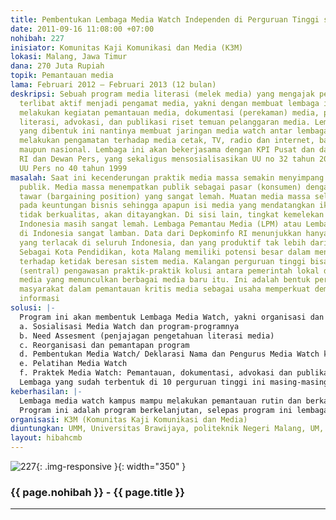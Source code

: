 ```yaml
---
title: Pembentukan Lembaga Media Watch Independen di Perguruan Tinggi se-Kota Malang
date: 2011-09-16 11:08:00 +07:00
nohibah: 227
inisiator: Komunitas Kaji Komunikasi dan Media (K3M)
lokasi: Malang, Jawa Timur
dana: 270 Juta Rupiah
topik: Pemantauan media
lama: Februari 2012 – Februari 2013 (12 bulan)
deskripsi: Sebuah program media literasi (melek media) yang mengajak perguruan tinggi
  terlibat aktif menjadi pengamat media, yakni dengan membuat lembaga independen yang
  melakukan kegiatan pemantauan media, dokumentasi (perekaman) media, pelatihan media
  literasi, advokasi, dan publikasi riset temuan pelanggaran media. Lembaga-lembaga
  yang dibentuk ini nantinya membuat jaringan media watch antar lembaga dan bersama-sama
  melakukan pengamatan terhadap media cetak, TV, radio dan internet, baik media lokal
  maupun nasional. Lembaga ini akan bekerjasama dengan KPI Pusat dan daerah, Depkominfo
  RI dan Dewan Pers, yang sekaligus mensosialisasikan UU no 32 tahun 2002, P3SPS,
  UU Pers no 40 tahun 1999
masalah: Saat ini kecenderungan praktik media massa semakin menyimpang dari kepentingan
  publik. Media massa menempatkan publik sebagai pasar (konsumen) dengan kekuatan
  tawar (bargaining position) yang sangat lemah. Muatan media massa selalu berorientasi
  pada keuntungan bisnis sehingga apapun isi media yang mendatangkan iklan, sekalipun
  tidak berkualitas, akan ditayangkan. Di sisi lain, tingkat kemelekan media masyarakat
  Indonesia masih sangat lemah. Lembaga Pemantau Media (LPM) atau Lembaga Media Watch
  di Indonesia sangat lamban. Data dari Depkominfo RI menunjukkan hanya ada 36 LPM
  yang terlacak di seluruh Indonesia, dan yang produktif tak lebih dari 10% saja.
  Sebagai Kota Pendidikan, kota Malang memiliki potensi besar dalam menggerakkan kontrol
  terhadap ketidak beresan sistem media. Kalangan perguruan tinggi bisa menjadi pusat
  (sentral) pengawasan praktik-praktik kolusi antara pemerintah lokal dengan pengusaha
  media yang memunculkan berbagai media baru itu. Ini adalah bentuk peran serta partisipasi
  masyarakat dalam pemantauan kritis media sebagai usaha memperkuat demokratisasi
  informasi
solusi: |-
  Program ini akan membentuk Lembaga Media Watch, yakni organisasi dan kegiatan yang terkait dengan pemantauan sistem, praktik, isi dan efek media massa. Program ini dilakukan dengan melakukan MOU dengan Perguruan tinggi sasaran dengan terlebih dahulu memberikan TOT kepada Mahasiswa dan Dosen dengan berbagai tahapan yakni:
  a. Sosialisasi Media Watch dan program-programnya
  b. Need Assesment (penjajagan pengetahuan literasi media)
  c. Reorganisasi dan pemantapan program
  d. Pembentukan Media Watch/ Deklarasi Nama dan Pengurus Media Watch kampus
  e. Pelatihan Media Watch
  f. Praktek Media Watch: Pemantauan, dokumentasi, advokasi dan publikasi.
  Lembaga yang sudah terbentuk di 10 perguruan tinggi ini masing-masing akan didampingi dan difasilitasi dengan satu set komputer lengkap dengan modem dan TV tunner internal untuk perekaman pemantauan. Pihak yang diuntungkan adalah UMM, Universitas Brawijaya, politeknik Negeri Malang, UM, UIN Syarif Hidayatullah, Unisma, Universitas Tribuana Tungga dewi, Universitas Merdeka, Matchung University
keberhasilan: |-
  Lembaga media watch kampus mampu melakukan pemantauan rutin dan berkala, mempunyai media publikasi (web/blog, jurnal, koran kampus) untuk mempublikasikan hasil temuan pelanggaran, melakukan advokasi langsung atas pelanggaran dan menjadi media aduan masyarakat, mengkomunikasikan temuan ke KPI, Depkominfo dan Dewan Pers.
  Program ini adalah program berkelanjutan, selepas program ini lembaga media watch yang sudah terbentuk akan masuk kedalam Jaringan Nasional Pemantau Media yang sudah ada sebelumnya dan melakukan pengawasan bersama secara berjaringan. Selanjutnya Perguruan tinggi bersangkutan akan membiayai lembaga media watch mereka sebagai bentuk aplikasi tridarma perguruan tinggi
organisasi: K3M (Komunitas Kaji Komunikasi dan Media)
diuntungkan: UMM, Universitas Brawijaya, politeknik Negeri Malang, UM, UIN Syarif Hidayatullah, Unisma, Universitas Tribuana Tungga dewi, Universitas Merdeka, Matchung University
layout: hibahcmb
---
```


![227](/static/img/hibahcmb/227.png){: .img-responsive }{: width="350" }

### {{ page.nohibah }} - {{ page.title }}

---
